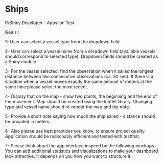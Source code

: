 # Ships
 R/Shiny Developer - Appsilon Test

Goals : 

1- User can select a vessel type from the dropdown field

2- User can select a vessel name from a dropdown field (available vessels should correspond to selected type). Dropdown fields should be created as a Shiny module

3- For the vessel selected, find the observation when it sailed the longest distance between two consecutive observations (ca. 30 sec). If there is a situation when a vessel moves exactly the same amount of meters at the same time please select the most recent.

4- Display that on the map - show two points, the beginning and the end of the movement. Map should be created using the leaflet library. Changing type and vessel name should re-render the map and the note.

5- Provide a short note saying how much the ship sailed - distance should be provided in meters.

6- Also please use best practices you know, to ensure project quality. Application should be reasonably efficient and tested with testthat.

7- Please think about the app interface inspired by the following mockups. You can add additional statistics and visualizations to make your dashboard look attractive. It depends on you how you want to structure it.
